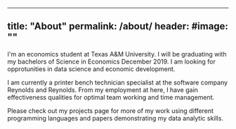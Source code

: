 ---
title: "About"
permalink: /about/
header:
  #image: ""
  ---
  I'm an economics student at Texas A&M University. I will be graduating with my bachelors of Science in Economics December 2019. I am looking for opprotunities in data science and economic development.

  I am currently a printer bench technician specialist at the software company Reynolds and Reynolds. From my employment at
  here, I have gain effectiveness qualities for optimal team working and time management.

  Please check out my projects page for more of my work using different programming languages and papers demonstrating my data analytic skills. 
